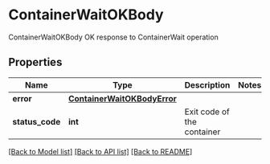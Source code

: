 # ContainerWaitOKBody

ContainerWaitOKBody OK response to ContainerWait operation

## Properties
Name | Type | Description | Notes
------------ | ------------- | ------------- | -------------
**error** | [**ContainerWaitOKBodyError**](ContainerWaitOKBodyError.md) |  | 
**status_code** | **int** | Exit code of the container | 

[[Back to Model list]](../README.md#documentation-for-models) [[Back to API list]](../README.md#documentation-for-api-endpoints) [[Back to README]](../README.md)


